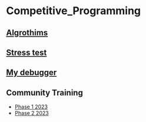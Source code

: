 # Competitive_Programming
## [Algrothims](Algrothims)
## [Stress test](stress%20test)
## [My debugger](debugger)
## Community Training
- [Phase 1 2023](/MenofiaCPC/Phase%201%20Training%20%202023)
- [Phase 2 2023](/MenofiaCPC/Phase2%20Training)
